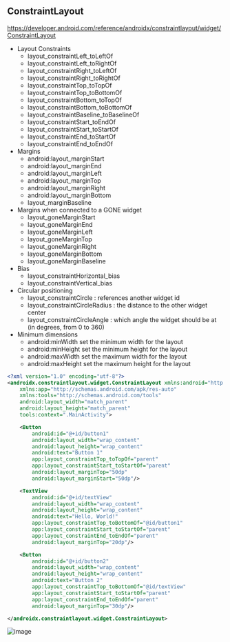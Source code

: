 ## ConstraintLayout

https://developer.android.com/reference/androidx/constraintlayout/widget/ConstraintLayout

- Layout Constraints    
    - layout_constraintLeft_toLeftOf
    - layout_constraintLeft_toRightOf
    - layout_constraintRight_toLeftOf
    - layout_constraintRight_toRightOf
    - layout_constraintTop_toTopOf
    - layout_constraintTop_toBottomOf
    - layout_constraintBottom_toTopOf
    - layout_constraintBottom_toBottomOf
    - layout_constraintBaseline_toBaselineOf
    - layout_constraintStart_toEndOf
    - layout_constraintStart_toStartOf
    - layout_constraintEnd_toStartOf
    - layout_constraintEnd_toEndOf
- Margins
    - android:layout_marginStart
    - android:layout_marginEnd
    - android:layout_marginLeft
    - android:layout_marginTop
    - android:layout_marginRight
    - android:layout_marginBottom
    - layout_marginBaseline
- Margins when connected to a GONE widget
    - layout_goneMarginStart
    - layout_goneMarginEnd
    - layout_goneMarginLeft
    - layout_goneMarginTop
    - layout_goneMarginRight
    - layout_goneMarginBottom
    - layout_goneMarginBaseline
- Bias
    - layout_constraintHorizontal_bias
    - layout_constraintVertical_bias
- Circular positioning
    - layout_constraintCircle : references another widget id
    - layout_constraintCircleRadius : the distance to the other widget center
    - layout_constraintCircleAngle : which angle the widget should be at (in degrees, from 0 to 360)
- Minimum dimensions
    - android:minWidth set the minimum width for the layout
    - android:minHeight set the minimum height for the layout
    - android:maxWidth set the maximum width for the layout
    - android:maxHeight set the maximum height for the layout



```xml
<?xml version="1.0" encoding="utf-8"?>
<androidx.constraintlayout.widget.ConstraintLayout xmlns:android="http://schemas.android.com/apk/res/android"
    xmlns:app="http://schemas.android.com/apk/res-auto"
    xmlns:tools="http://schemas.android.com/tools"
    android:layout_width="match_parent"
    android:layout_height="match_parent"
    tools:context=".MainActivity">

    <Button
        android:id="@+id/button1"
        android:layout_width="wrap_content"
        android:layout_height="wrap_content"
        android:text="Button 1"
        app:layout_constraintTop_toTopOf="parent"
        app:layout_constraintStart_toStartOf="parent"
        android:layout_marginTop="50dp"
        android:layout_marginStart="50dp"/>

    <TextView
        android:id="@+id/textView"
        android:layout_width="wrap_content"
        android:layout_height="wrap_content"
        android:text="Hello, World!"
        app:layout_constraintTop_toBottomOf="@id/button1"
        app:layout_constraintStart_toStartOf="parent"
        app:layout_constraintEnd_toEndOf="parent"
        android:layout_marginTop="20dp"/>

    <Button
        android:id="@+id/button2"
        android:layout_width="wrap_content"
        android:layout_height="wrap_content"
        android:text="Button 2"
        app:layout_constraintTop_toBottomOf="@id/textView"
        app:layout_constraintStart_toStartOf="parent"
        app:layout_constraintEnd_toEndOf="parent"
        android:layout_marginTop="30dp"/>

</androidx.constraintlayout.widget.ConstraintLayout>
```

![image](https://github.com/user-attachments/assets/a583f2ec-e5ba-45c4-89ef-5a93507fc338)




